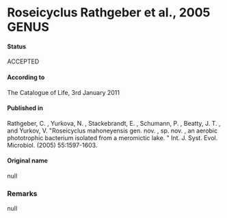 # Roseicyclus Rathgeber et al., 2005 GENUS

#### Status
ACCEPTED

#### According to
The Catalogue of Life, 3rd January 2011

#### Published in
Rathgeber, C. , Yurkova, N. , Stackebrandt, E. , Schumann, P. , Beatty, J. T. , and Yurkov, V. "Roseicyclus mahoneyensis gen. nov. , sp. nov. , an aerobic phototrophic bacterium isolated from a meromictic lake. " Int. J. Syst. Evol. Microbiol. (2005) 55:1597-1603.

#### Original name
null

### Remarks
null